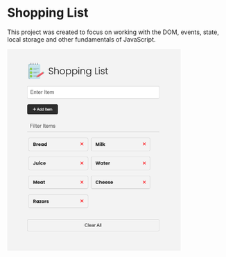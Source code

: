 # Shopping List

This project was created to focus on working with the DOM, events, state, local storage and other fundamentals of JavaScript.

<img src="images/screen.png" width="400">
